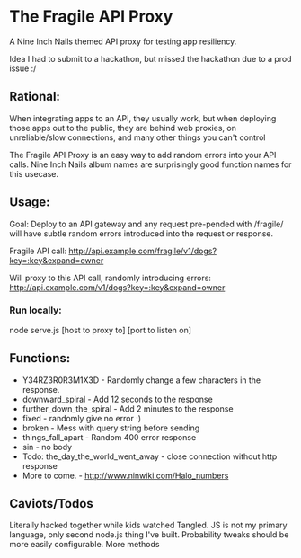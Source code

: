# The Fragile API Proxy
A Nine Inch Nails themed API proxy for testing app resiliency.

Idea I had to submit to a hackathon, but missed the hackathon due to a prod issue :/

## Rational:
When integrating apps to an API, they usually work, but when deploying those apps out to the public, they are behind web proxies, on unreliable/slow connections, and many other things you can't control

The Fragile API Proxy is an easy way to add random errors into your API calls. Nine Inch Nails album names are surprisingly good function names for this usecase.

## Usage:
Goal: Deploy to an API gateway and any request pre-pended with /fragile/ will have subtle random errors introduced into the request or response. 

Fragile API call:
http://api.example.com/fragile/v1/dogs?key=:key&expand=owner

Will proxy to this API call, randomly introducing errors:
http://api.example.com/v1/dogs?key=:key&expand=owner


### Run locally:
node serve.js [host to proxy to] [port to listen on]

## Functions:

* Y34RZ3R0R3M1X3D - Randomly change a few characters in the response.
* downward_spiral - Add 12 seconds to the response
* further_down_the_spiral - Add 2 minutes to the response
* fixed - randomly give no error :)
* broken - Mess with query string before sending
* things_fall_apart - Random 400 error response
* sin - no body
* Todo: the_day_the_world_went_away - close connection without http response
* More to come. - http://www.ninwiki.com/Halo_numbers

## Caviots/Todos
Literally hacked together while kids watched Tangled.
JS is not my primary language, only second node.js thing I've built.
Probability tweaks should be more easily configurable.
More methods